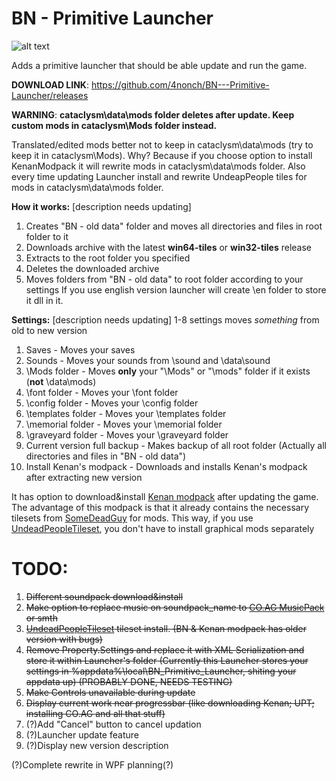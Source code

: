 # BN - Primitive Launcher
![alt text](https://i.ibb.co/k8rvP7h/1.png)

Adds a primitive launcher that should be able update and run the game.

**DOWNLOAD LINK**: https://github.com/4nonch/BN---Primitive-Launcher/releases

**WARNING**:
**cataclysm\data\mods folder deletes after update. Keep custom mods in cataclysm\Mods folder instead.**

Translated/edited mods better not to keep in cataclysm\data\mods (try to keep it in cataclysm\Mods). Why? Because if you choose option to install KenanModpack it will rewrite mods in cataclysm\data\mods folder. Also every time updating Launcher install and rewrite UndeapPeople tiles for mods in cataclysm\data\mods folder.

**How it works:** [description needs updating]
1. Creates "BN - old data" folder and moves all directories and files in root folder to it
2. Downloads archive with the latest **win64-tiles** or **win32-tiles** release 
3. Extracts to the root folder you specified
4. Deletes the downloaded archive
5. Moves folders from "BN - old data" to root folder according to your settings
If you use english version launcher will create \en folder to store it dll in it.

**Settings:** [description needs updating]
1-8 settings moves *something* from old to new version
1. Saves - Moves your saves
2. Sounds - Moves your sounds from \sound and \data\sound
3. \Mods folder - Moves **only** your "\Mods" or "\mods" folder if it exists (**not** \data\mods)
4. \font folder - Moves your \font folder
5. \config folder - Moves your \config folder
6. \templates folder - Moves your \templates folder
7. \memorial folder - Moves your \memorial folder
8. \graveyard folder - Moves your \graveyard folder
9. Current version full backup - Makes backup of all root folder (Actually all directories and files in "BN - old data")
10. Install Kenan's modpack - Downloads and installs Kenan's modpack after extracting new version

It has option to download&install [Kenan modpack](https://github.com/Kenan2000/Bright-Nights-Kenan-Mod-Pack) after updating the game.
The advantage of this modpack is that it already contains the necessary tilesets from [SomeDeadGuy](https://github.com/SomeDeadGuy) for mods.
This way, if you use [UndeadPeopleTileset](https://github.com/SomeDeadGuy/UndeadPeopleTileset), you don't have to install graphical mods separately

# TODO:
1. ~~Different soundpack download&install~~
2. ~~Make option to replace music on soundpack_name to [CO.AG MusicPack](https://discourse.cataclysmdda.org/t/musicpack-co-ag-musicpack-redux-11-dec-2019/18992) or smth~~
3. ~~[UndeadPeopleTileset](https://github.com/SomeDeadGuy/UndeadPeopleTileset) tileset install. (BN & Kenan modpack has older version with bugs)~~
4. ~~Remove Property.Settings and replace it with XML Serialization and store it within Launcher's folder (Currently this Launcher stores your settings in %appdata%\local\BN_Primitive_Launcher\, shiting your appdata up) (PROBABLY DONE, NEEDS TESTING)~~
5. ~~Make Controls unavailable during update~~
6. ~~Display current work near progressbar (like downloading Kenan; UPT; installing CO.AG and all that stuff)~~
7. (?)Add "Cancel" button to cancel updation
8. (?)Launcher update feature 
9. (?)Display new version description

(?)Complete rewrite in WPF planning(?)
